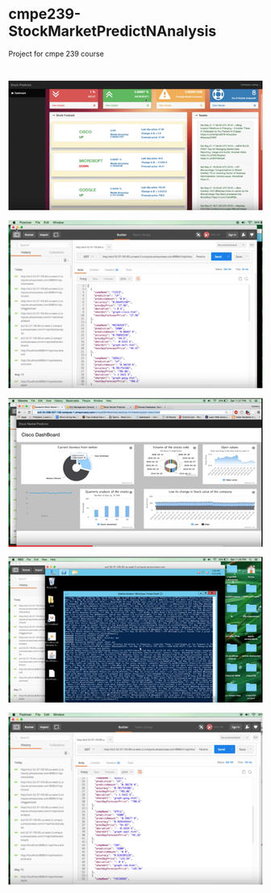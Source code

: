 # cmpe239-StockMarketPredictNAnalysis
Project for cmpe 239 course

<br>  

![ScreenShot](/image1.png) &nbsp;&nbsp;&nbsp;&nbsp; ![ScreenShot](/image2.png) &nbsp;&nbsp;&nbsp;&nbsp; ![ScreenShot](/image3.png) &nbsp;&nbsp;&nbsp;&nbsp; ![ScreenShot](/image4.png) &nbsp;&nbsp;&nbsp;&nbsp; ![ScreenShot](/image5.png)
